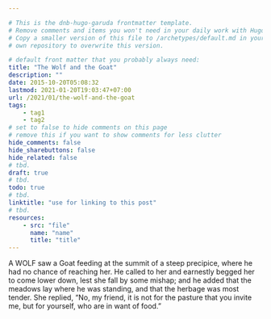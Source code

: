 ```yaml
---

# This is the dnb-hugo-garuda frontmatter template. 
# Remove comments and items you won't need in your daily work with Hugo.
# Copy a smaller version of this file to /archetypes/default.md in your
# own repository to overwrite this version.

# default front matter that you probably always need:
title: "The Wolf and the Goat"
description: ""
date: 2015-10-20T05:08:32
lastmod: 2021-01-20T19:03:47+07:00
url: /2021/01/the-wolf-and-the-goat
tags:
    - tag1
    - tag2
# set to false to hide comments on this page
# remove this if you want to show comments for less clutter
hide_comments: false
hide_sharebuttons: false
hide_related: false
# tbd.
draft: true
# tbd.
todo: true
# tbd.
linktitle: "use for linking to this post"
# tbd.
resources:
    - src: "file"
      name: "name"
      title: "title"
---
```

A WOLF saw a Goat feeding at the summit of a steep precipice, where he had no chance of reaching her. He called to her and earnestly begged her to come lower down, lest she fall by some mishap; and he added that the meadows lay where he was standing, and that the herbage was most tender. She replied, “No, my friend, it is not for the pasture that you invite me, but for yourself, who are in want of food.”



